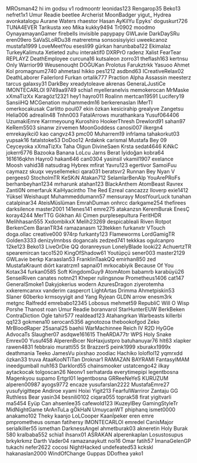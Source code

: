 MROsman42
hi im godsu v1
rodmoontr
leonidas123
Rengarop35
Beko13
nefret1x1
Umur Readie
beetlee
Archerist
MoonBadger
yigut_
Hydrea
avonkatalogu
Aurane Waters
rhaestor
Hasan
AyKilYu
Epyks'
doguskurt726
TUNA4EVER
Tarikusta
xeo
Mika
kukky9494
Tr0902
moodmo
OynayamayanGamer
firebells
invisible
papypapy
GWLavie
DarkDaySRu
eren09ero
SaVaSLoRDu38
matreretma
sonsosisyiyici
uweekcanoz
mustafa1999
LoveMeetYou
esesli99
gürkan
harunbaba122
Ekimalaz
TurkeyKalimuta
Xetieted
zuhu
interaktif0
DXRPrO
radenz
Xalist
FearTear
REPLAYZ
DeathEmployee
curcuna16
kutsaleon
zorro31
theflash163
kertnsu
Only Warrior99
Weusenouqht
DOĞUKan
Prolotus
Farukztrkk
Yasuoo
Ahmet Kol
promagnum2740
ahmetasl
hikko
pes1212
asdbnd63
ICreativeRelax02
DeathLaborer
Failerlord
Furkan
ortalik777
Praction
Alpha Assassin
meesterz
tarcus
galaxsy31
DarkBey
xreadytoleave
akrenas
GeneraLJustiCe
lMONTECARLOl
9749aa9749
schia1
myelleranelvis
memokerocan
MrMaske
xXmaTizXx
Karagöz12321
hey1
hayro011
Roalinn
mertcan19591
Lucifery19
SansiiHQ
MCGenation
muhammedm16
berkerenaslan
IMerTI
omerkocakusak
Carlitto
poul07
ekin özkan
kesicirahip
grealyve
Zangetsu
Helia006
adrealin48
Tnhn003
FatalArrows
murathankara
Yusuf064406
UzumakiEmre
Karrmeyoung
Kuroshiro
HookerThresh
Drewlord91
sahan97
KeRem5503
sinanw
zirvemen
MoonGoddess
canosi007
ilkergn4
emrekayikci0
kao
cangvz43
pmc00
Muharrem19
infrlama
tahakorkut03
yupsak16
fatalstoke53
DoDoo12
Ardaknk
carismal
Mustafa Bey 09
Ceyceyoka
xXmaTizXx
Taha Olgun
DivineSaen
Krsta
sedat4646
KıNkC
jokerr6776
Bazooka Banana
LoLcu
Jarns
Berat İyidoğan
kobra64
161616qkhn
Hayro0
hakan646
can0304
yasinsil
vkamil1907
exelance
Moosh
vahid38
natsudrag
Hybrex
mfirat
Yavru123
egertivor
SamoiFuu
caymazz
skuqx
veysellemekci
qara031
beratsvr2
Runnan Bey
Nyan V
pergees0
StocholmTR
KeSKıN
Atakan712
SelamlarBenAlp
YouArePRoFs
berhanbeyhan1234
mrharunk
atahan123
BlackAnthem
AtomBeast
Ravrex
Zanti0N
omerfaruk
KaiHyacintho
The Red Ezreal
cancazzz
Iloverp
exie1412
Yüksel Weishaupt
Muhammeddumann57
mensurayy
MostYourLuck
tunahan
catalpinar34
AteisMüslüman
EmrahDuman
onhrcc
darkgame254
thefirees
darksilence
master2001
141enes141
emre275
atakanzsn
KeremBurak
EnesÇ
koray4244
MerTTG
Gökhan Ali Çimen
purplesepultura
FeritHDR
Melihhasan555
XxdombikxX
Melih23269
despicableali
Riven
Rotpot
BerkenCem
BaranTR34
ramazanasm
123tekken
furkanxtr
VTouch
doga.ollac
creative000
974rp
furkanty123
Flameworms
LordGamigTR
Golden3333
denizylmnbss
dogancals
zedzed741
tekkkas
ogulcanpro
12ke123
Beko13
LiveOrDie QQ
doranreysun
LonelyBlade
looki22
AchuertzTR
spearemircan
taco1520
KingOfShadow61
Youtüpçü
sener003
master2129
GWLavie
berkp
Karaaslan53
FranklinTaakQQ
emirhan850
zed
MustafaKraunt
dıört
karatrzm1
sapnai01
mrkocabiyik
Because Of You
Kotax34
furkan0585
Soft
KingdomGuy9
AtomAtom
babamrb
karabüyü26
SenseiRiven
canates
notnn21
Kheper
rulingsnow
Prometheus1406
cat147
GeneralSmoke1
Dakyjokerius
wodern
AzuresDragon
ziyerotemha
xxkeremcanxx
vanderim
caspercrt
LightArtas
Drimma
Ahmetpiskin53
Slaner
60berko
krmsoyyigit
and Yang
Ryjean
GLDN arrow
enesm3rk
metgnc
Ralfredd
emrebabo12345
Lobosus
mehmet59
RepubliC
Will O Wisp
Porshe
Thanost
roan
Umur Readie
boranvarol
StarHunterEUW
BerkBeken
ContraDiction
Ogle
tahir577
realdead123
Atahangrkan
Warbeasts
killerbi
qq123
gokmena10
serocan5356
agnotozoa
thebookofgod
Zeko
MrBloodRaper
25sanal25
baehii
WarMachinnee
Reich IV
R2D HyGGe
AdvocaTs
Slaugher07
asdqwe161615
TheARDA77tr
WPS Holy Snake
Emrex00
Yusuf458
AlperenBıcer
NoHaxjustpro
batuhanuyar76
hlt63
xlapker
rawen4831
febbraio
muratti55
St BrazzerS
peink1999
xburakx1999x
deathmania
Teeko
JamesVu
pixshao
zoodiac
Hachiko
loloflol12
yqmrxdd
özkan33
truva
AtaaKooNTiTan
Droknar1
RAMAZAN BAYRAMI
FantasyIMAM
ineedgumball
nuh163
Darklord55
chainsmooker
ustatcengo42
ilkay
aytackocak
tolgoscan26
Neonv1
serhatarda
everytimepipi
legentbosna
Magenkyou
supamo
Ertgrl01
legentbosna
GRReeNeYeS
KURUZUM
alperen00987
ayogs9772
encaze
yusufarslan2222
MustafaEmre27
yusufyigittepe
Andiroe
xyami
Hoixi
Yigit213
FearfulWarriror
Zantaju
GG Ruthless Bear
yasin34
besnili0102
ciqara055
toprak58
firat
yigitvarli
ma5454
Eyüp Can
ahsenlee35
cafewold123
IKuzeyIBey
GamingStyleTr
MidNightGame
tArAnTuLa gÖkHaN
UmuycanWT
phiphanq
ismet0000
anakamo102
Theky
kaanjo
LoLCooper
Kaanİpeker
eren
emre
pmprometheus
osman
fatihersy
lMONTECARLOl
emredel
CanisMajor
serialkiller55
ismethan
DarknessAngel
ahmetburak03
akneretin
Holy Burak 580
kralbaba552
schia1
ihsanx01
ASRAKAN
alperenkaplan
Losustosupus
brkykrkmz
Darth Vader04
ramazanaykutt
noi16
Omar
fatih57
İmanaGelenGP
tukachi
nefer2622
cocosi
NightHacked
undefeated53
kckskl
hakanaslan2000
WindOfChange
Guppas
DDofhea
yako1
